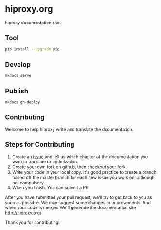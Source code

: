 # hiproxy.org
hiproxy documentation site.

## Tool

```bash
pip install --upgrade pip
```

## Develop

```bash
mkdocs serve
```

## Publish

```bash
mkdocs gh-deploy
```

## Contributing

Welcome to help hiproxy write and translate the documentation.

## Steps for Contributing

1. Create an [issue](https://github.com/hiproxy/hiproxy.org/issues) and tell us which chapter of the documentation you want to translate or optimization.
2. Create your own [fork](https://github.com/hiproxy/hiproxy.org) on github, then checkout your fork.
3. Write your code in your local copy. It's good practice to create a branch based off the master branch for each new issue you work on, although not compulsory.
4. When you finish. You can submit a PR.

After you have submitted your pull request, we'll try to get back to you as soon as possible. We may suggest some changes or improvements. And when your code is merged We'll generate the documentation site <http://hiproxy.org/>

Thank you for contributing!



